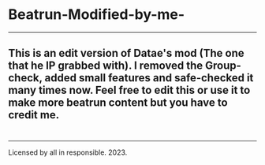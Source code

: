 # Beatrun-Modified-by-me-
------------------------------------------------------------
This is an edit version of Datae's mod (The one that he IP grabbed with). I removed the Group-check,
added small features and safe-checked it many times now. Feel free to edit this or use it to make more beatrun content but you have to credit me.
------------------------------------------------------------

#
#
#
#
#
#
#
#
#
#
#

-------------------------------------------------------
Licensed by all in responsible. 
2023.
